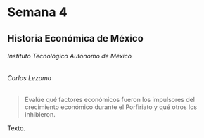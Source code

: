 # Semana 4

## Historia Económica de México

###### Instituto Tecnológico Autónomo de México

###### Carlos Lezama

> Evalúe qué factores económicos fueron los impulsores del crecimiento económico durante el Porfiriato y qué otros los inhibieron.

Texto.